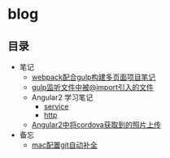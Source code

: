 # blog
## 目录
* 笔记
  * [webpack配合gulp构建多页面项目笔记](https://github.com/birdplane9527/blog/issues/2)
  * [gulp监听文件中被@import引入的文件]()
  * Angular2 学习笔记
    * [service](https://github.com/birdplane9527/blog/issues/3)
    * [http](https://github.com/birdplane9527/blog/issues/4)
  * [Angular2中将cordova获取到的照片上传](https://github.com/birdplane9527/blog/issues/5)
* 备忘
  *  [mac配置git自动补全](https://github.com/PunkMoon/blog/issues/6)


